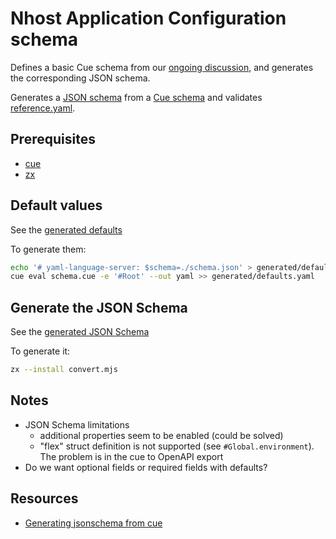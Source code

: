 # Nhost Application Configuration schema

Defines a basic Cue schema from our [ongoing discussion](https://www.notion.so/nhost/nhost-nhost-yaml-7b87edb3e89f473490fbe767cb89c154), and generates the corresponding JSON schema.

Generates a [JSON schema](./generated/schema.json) from a [Cue schema](./schema.cue) and validates [reference.yaml](./reference.yaml).

## Prerequisites

- [cue](https://cuelang.org/docs/install/)
- [zx](https://github.com/google/zx)

## Default values

See the [generated defaults](./generated/defaults.yaml)

To generate them:

```sh
echo '# yaml-language-server: $schema=./schema.json' > generated/defaults.yaml
cue eval schema.cue -e '#Root' --out yaml >> generated/defaults.yaml
```

## Generate the JSON Schema

See the [generated JSON Schema](./generated/schema.json)

To generate it:

```sh
zx --install convert.mjs
```

## Notes

- JSON Schema limitations
  - additional properties seem to be enabled (could be solved)
  - "flex" struct definition is not supported (see `#Global.environment`). The problem is in the cue to OpenAPI export
- Do we want optional fields or required fields with defaults?

## Resources

- [Generating jsonschema from cue](https://github.com/cue-lang/cue/discussions/663)

